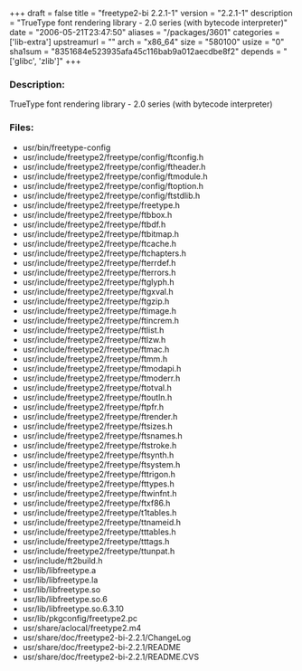 +++
draft = false
title = "freetype2-bi 2.2.1-1"
version = "2.2.1-1"
description = "TrueType font rendering library - 2.0 series (with bytecode interpreter)"
date = "2006-05-21T23:47:50"
aliases = "/packages/3601"
categories = ['lib-extra']
upstreamurl = ""
arch = "x86_64"
size = "580100"
usize = "0"
sha1sum = "8351684e523935afa45c116bab9a012aecdbe8f2"
depends = "['glibc', 'zlib']"
+++
### Description: 
TrueType font rendering library - 2.0 series (with bytecode interpreter)

### Files: 
* usr/bin/freetype-config
* usr/include/freetype2/freetype/config/ftconfig.h
* usr/include/freetype2/freetype/config/ftheader.h
* usr/include/freetype2/freetype/config/ftmodule.h
* usr/include/freetype2/freetype/config/ftoption.h
* usr/include/freetype2/freetype/config/ftstdlib.h
* usr/include/freetype2/freetype/freetype.h
* usr/include/freetype2/freetype/ftbbox.h
* usr/include/freetype2/freetype/ftbdf.h
* usr/include/freetype2/freetype/ftbitmap.h
* usr/include/freetype2/freetype/ftcache.h
* usr/include/freetype2/freetype/ftchapters.h
* usr/include/freetype2/freetype/fterrdef.h
* usr/include/freetype2/freetype/fterrors.h
* usr/include/freetype2/freetype/ftglyph.h
* usr/include/freetype2/freetype/ftgxval.h
* usr/include/freetype2/freetype/ftgzip.h
* usr/include/freetype2/freetype/ftimage.h
* usr/include/freetype2/freetype/ftincrem.h
* usr/include/freetype2/freetype/ftlist.h
* usr/include/freetype2/freetype/ftlzw.h
* usr/include/freetype2/freetype/ftmac.h
* usr/include/freetype2/freetype/ftmm.h
* usr/include/freetype2/freetype/ftmodapi.h
* usr/include/freetype2/freetype/ftmoderr.h
* usr/include/freetype2/freetype/ftotval.h
* usr/include/freetype2/freetype/ftoutln.h
* usr/include/freetype2/freetype/ftpfr.h
* usr/include/freetype2/freetype/ftrender.h
* usr/include/freetype2/freetype/ftsizes.h
* usr/include/freetype2/freetype/ftsnames.h
* usr/include/freetype2/freetype/ftstroke.h
* usr/include/freetype2/freetype/ftsynth.h
* usr/include/freetype2/freetype/ftsystem.h
* usr/include/freetype2/freetype/fttrigon.h
* usr/include/freetype2/freetype/fttypes.h
* usr/include/freetype2/freetype/ftwinfnt.h
* usr/include/freetype2/freetype/ftxf86.h
* usr/include/freetype2/freetype/t1tables.h
* usr/include/freetype2/freetype/ttnameid.h
* usr/include/freetype2/freetype/tttables.h
* usr/include/freetype2/freetype/tttags.h
* usr/include/freetype2/freetype/ttunpat.h
* usr/include/ft2build.h
* usr/lib/libfreetype.a
* usr/lib/libfreetype.la
* usr/lib/libfreetype.so
* usr/lib/libfreetype.so.6
* usr/lib/libfreetype.so.6.3.10
* usr/lib/pkgconfig/freetype2.pc
* usr/share/aclocal/freetype2.m4
* usr/share/doc/freetype2-bi-2.2.1/ChangeLog
* usr/share/doc/freetype2-bi-2.2.1/README
* usr/share/doc/freetype2-bi-2.2.1/README.CVS
